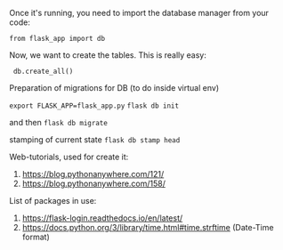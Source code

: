 Once it's running, you need to import the database manager from your code:

``` from flask_app import db ```

Now, we want to create the tables. This is really easy:

``` db.create_all()```

Preparation of migrations for DB (to do inside virtual env)

```export FLASK_APP=flask_app.py```
```flask db init```

and then
```flask db migrate```

stamping of current state
```flask db stamp head```

Web-tutorials, used for create it:
1. https://blog.pythonanywhere.com/121/
2. https://blog.pythonanywhere.com/158/

List of packages in use:
1. https://flask-login.readthedocs.io/en/latest/
2. https://docs.python.org/3/library/time.html#time.strftime (Date-Time format)

